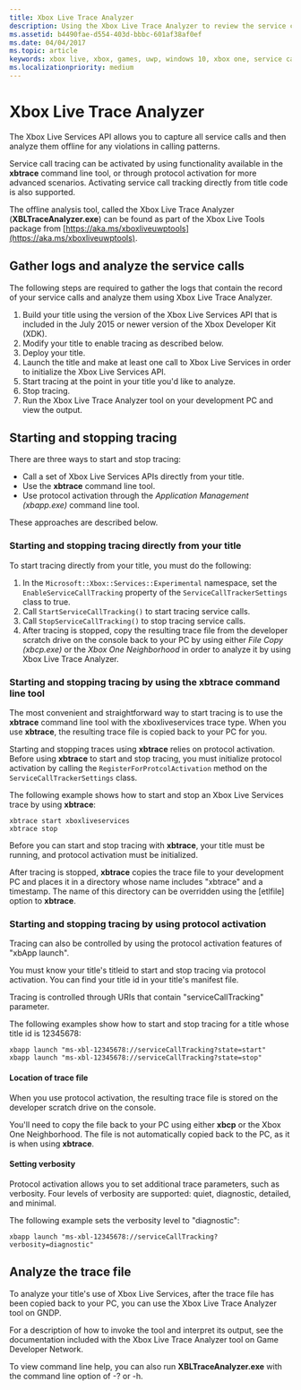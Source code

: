 ```yaml
---
title: Xbox Live Trace Analyzer
description: Using the Xbox Live Trace Analyzer to review the service calls made by your title.
ms.assetid: b4490fae-d554-403d-bbbc-601af38af0ef
ms.date: 04/04/2017
ms.topic: article
keywords: xbox live, xbox, games, uwp, windows 10, xbox one, service calls, testing, trace analyzer
ms.localizationpriority: medium
---
```


# Xbox Live Trace Analyzer

The Xbox Live Services API allows you to capture all service calls and then analyze them offline for any violations in calling patterns.

Service call tracing can be activated by using functionality available in the **xbtrace** command line tool, or through protocol activation for more advanced scenarios.
Activating service call tracking directly from title code is also supported.

The offline analysis tool, called the Xbox Live Trace Analyzer (**XBLTraceAnalyzer.exe**) can be found as part of the Xbox Live Tools package from [https://aka.ms/xboxliveuwptools](https://aka.ms/xboxliveuwptools).


## Gather logs and analyze the service calls

The following steps are required to gather the logs that contain the record of your service calls and analyze them using Xbox Live Trace Analyzer.

1.  Build your title using the version of the Xbox Live Services API that is included in the July 2015 or newer version of the Xbox Developer Kit (XDK).
2.  Modify your title to enable tracing as described below.
3.  Deploy your title.
4.  Launch the title and make at least one call to Xbox Live Services in order to initialize the Xbox Live Services API.
5.  Start tracing at the point in your title you'd like to analyze.
6.  Stop tracing.
7.  Run the Xbox Live Trace Analyzer tool on your development PC and view the output.


## Starting and stopping tracing

There are three ways to start and stop tracing:
* Call a set of Xbox Live Services APIs directly from your title.
* Use the **xbtrace** command line tool.
* Use protocol activation through the *Application Management (xbapp.exe)* command line tool.

These approaches are described below.


### Starting and stopping tracing directly from your title

To start tracing directly from your title, you must do the following:

1.  In the `Microsoft::Xbox::Services::Experimental` namespace, set the `EnableServiceCallTracking` property of the `ServiceCallTrackerSettings` class to true.
2.  Call `StartServiceCallTracking()` to start tracing service calls.
3.  Call `StopServiceCallTracking()` to stop tracing service calls.
4.  After tracing is stopped, copy the resulting trace file from the developer scratch drive on the console back to your PC by using either *File Copy (xbcp.exe)* or the *Xbox One Neighborhood* in order to analyze it by using Xbox Live Trace Analyzer.


### Starting and stopping tracing by using the xbtrace command line tool

The most convenient and straightforward way to start tracing is to use the **xbtrace** command line tool with the xboxliveservices trace type.
When you use **xbtrace**, the resulting trace file is copied back to your PC for you.

Starting and stopping traces using **xbtrace** relies on protocol activation.
Before using **xbtrace** to start and stop tracing, you must initialize protocol activation by calling the `RegisterForProtcolActivation` method on the `ServiceCallTrackerSettings` class.

The following example shows how to start and stop an Xbox Live Services trace by using **xbtrace**:

    xbtrace start xboxliveservices
    xbtrace stop

Before you can start and stop tracing with **xbtrace**, your title must be running, and protocol activation must be initialized.

After tracing is stopped, **xbtrace** copies the trace file to your development PC and places it in a directory whose name includes "xbtrace" and a timestamp.
The name of this directory can be overridden using the \[etlfile\] option to **xbtrace**.


### Starting and stopping tracing by using protocol activation

Tracing can also be controlled by using the protocol activation features of "xbApp launch".

You must know your title's titleid to start and stop tracing via protocol activation.
You can find your title id in your title's manifest file.

Tracing is controlled through URIs that contain "serviceCallTracking" parameter.

The following examples show how to start and stop tracing for a title whose title id is 12345678:

    xbapp launch "ms-xbl-12345678://serviceCallTracking?state=start"
    xbapp launch "ms-xbl-12345678://serviceCallTracking?state=stop"


#### Location of trace file

When you use protocol activation, the resulting trace file is stored on the developer scratch drive on the console.

You'll need to copy the file back to your PC using either **xbcp** or the Xbox One Neighborhood.
The file is not automatically copied back to the PC, as it is when using **xbtrace**.


#### Setting verbosity

Protocol activation allows you to set additional trace parameters, such as verbosity.
Four levels of verbosity are supported: quiet, diagnostic, detailed, and minimal.

The following example sets the verbosity level to "diagnostic":

    xbapp launch "ms-xbl-12345678://serviceCallTracking?verbosity=diagnostic"


## Analyze the trace file

To analyze your title's use of Xbox Live Services, after the trace file has been copied back to your PC, you can use the Xbox Live Trace Analyzer tool on GNDP.

For a description of how to invoke the tool and interpret its output, see the documentation included with the Xbox Live Trace Analyzer tool on Game Developer Network.

To view command line help, you can also run **XBLTraceAnalyzer.exe** with the command line option of -? or -h.
